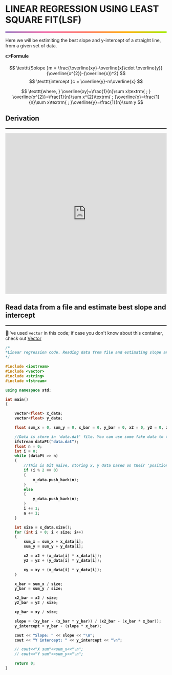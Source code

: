 # LINEAR REGRESSION USING LEAST SQUARE FIT(LSF)
<hr style="height: 5px; border: none;background-image: linear-gradient(to right, #a282c6, #f378af, #ff8470, #ffb51a, #a8eb12);">

Here we will be estimiting the best slope and y-intercept of a straight line, from a given set of data.

**👉Formule**


$$  \texttt{Solope  }m = \frac{\overline{xy}-\overline{x}\cdot \overline{y}}{\overline{x^{2}}-(\overline{x})^2} $$
$$ \texttt{intercept  }c = \overline{y}-m\overline{x} $$

$$ \texttt{where,  } \overline{xy}=\frac{1}{n}\sum x\textrm{  ;  } \overline{x^{2}}=\frac{1}{n}\sum x^{2}\textrm{  ;  }\overline{x}=\frac{1}{n}\sum x\textrm{  ;  }\overline{y}=\frac{1}{n}\sum y $$



## Derivation 
<hr style="height: 2px; border: none; background: black">

<iframe width="100%" height="500" src="https://www.youtube.com/embed/DSQ2plMtbLc" title="YouTube video player" frameborder="0" allow="accelerometer; autoplay; clipboard-write; encrypted-media; gyroscope; picture-in-picture" allowfullscreen></iframe>

## Read data from a file and estimate best slope and intercept
<hr style="height: 2px; border: none; background: black">

🚧I've used `vector` in this code; if case you don't know about this container, check out [Vector](./vector.md)

<b>

```c++
/*
*Linear regression code. Reading data from file and estimating slope and intercept
*/

#include <iostream>
#include <vector>
#include <string>
#include <fstream>

using namespace std;

int main()
{

    vector<float> x_data;
    vector<float> y_data;

    float sum_x = 0, sum_y = 0, x_bar = 0, y_bar = 0, x2 = 0, y2 = 0, x2_bar = 0, y2_bar = 0, xy = 0, xy_bar = 0, slope = 0, y_intercept = 0;

    //Data is store in 'data.dat' file. You can use some fake data to test the code.
    ifstream dataPt("data.dat");
    float n = 0;
    int i = 0;
    while (dataPt >> n)
    {
        //This is bit naive, storing x, y data based on their 'position' i.e. odd/even!! 
        if (i % 2 == 0)
        {
            x_data.push_back(n);
        }
        else
        {
            y_data.push_back(n);
        }
        i += 1;
        n += 1;
    }

    int size = x_data.size();
    for (int i = 0; i < size; i++)
    {
        sum_x = sum_x + x_data[i];
        sum_y = sum_y + y_data[i];

        x2 = x2 + (x_data[i] * x_data[i]);
        y2 = y2 + (y_data[i] * y_data[i]);

        xy = xy + (x_data[i] * y_data[i]);
    }

    x_bar = sum_x / size;
    y_bar = sum_y / size;

    x2_bar = x2 / size;
    y2_bar = y2 / size;

    xy_bar = xy / size;

    slope = (xy_bar - (x_bar * y_bar)) / (x2_bar - (x_bar * x_bar));
    y_intercept = y_bar - (slope * x_bar);

    cout << "Slope: " << slope << "\n";
    cout << "Y intercept: " << y_intercept << "\n";

    // cout<<"X sum"<<sum_x<<"\n";
    // cout<<"Y sum"<<sum_y<<"\n";

    return 0;
}
```

</b>